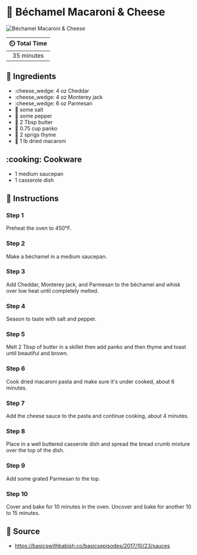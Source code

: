 # :spaghetti: Béchamel Macaroni & Cheese

![Béchamel Macaroni & Cheese](../assets/images/béchamel-macaroni-&-cheese.png)

| :timer_clock: Total Time |
|:-----------------------: |
| 35 minutes |

## :salt: Ingredients

- :cheese_wedge: 4 oz Cheddar
- :cheese_wedge: 4 oz Monterey jack
- :cheese_wedge: 6 oz Parmesan
- :salt: some salt
- :salt: some pepper
- :butter: 2 Tbsp butter
- :bread: 0.75 cup panko
- :herb: 2 sprigs thyme
- :spaghetti: 1 lb dried macaroni

## :cooking: Cookware

- 1 medium saucepan
- 1 casserole dish

## :pencil: Instructions

### Step 1

Preheat the oven to 450°F.

### Step 2

Make a béchamel in a medium saucepan.

### Step 3

Add Cheddar, Monterey jack, and Parmesan to the béchamel and whisk over low heat until completely melted.

### Step 4

Season to taste with salt and pepper.

### Step 5

Melt 2 Tbsp of butter in a skillet then add panko and then thyme and toast until beautiful and brown.

### Step 6

Cook dried macaroni pasta and make sure it's under cooked, about 6 minutes.

### Step 7

Add the cheese sauce to the pasta and continue cooking, about 4 minutes.

### Step 8

Place in a well buttered casserole dish and spread the bread crumb mixture over the top of the dish.

### Step 9

Add some grated Parmesan to the top.

### Step 10

Cover and bake for 10 minutes in the oven. Uncover and bake for another 10 to 15 minutes.

## :link: Source

- <https://basicswithbabish.co/basicsepisodes/2017/10/23/sauces>
